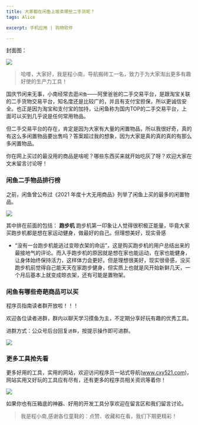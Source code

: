 ```yaml
---
title: 大家都在闲鱼上贩卖哪些二手货呢？
tags: Alice

excerpt: 手机应用 | 购物软件

---
```


封面图：

![](https://navtool.gitee.io/blog/assets/imgs/20220922/00.jpg)


> 哈喽，大家好，我是程小南，导航搬砖工一名，致力于为大家淘出更多有趣好使的生产力工具！

国庆节闲来无事，小南经常去逛`闲鱼`——阿里爸爸的二手交易平台，是跟淘宝关联的二手货物交易平台，知名度还是比较广的，并且有支付宝担保，所以更诚信安全。也正是因为淘宝和支付宝的加持，让闲鱼称为国内TOP的二手交易平台，上面可以买到几乎说是任何常用物品。

但二手交易平台的存在，肯定是因为大家有大量的闲置物品，所以我很好奇，真的有这么多闲置物品要出售吗？答案超过我的想象，因为大家是真的真的真的有那么多闲置物品。

你在网上买过的最没用的商品是啥呢？哪些东西买来就开始吃灰了呀？欢迎大家在文末留言讨论呀！

### 闲鱼二手物品排行榜

之前，闲鱼曾公布过《2021 年度十大无用商品》列举了闲鱼上买的最多的闲置物品。

![](https://navtool.gitee.io/blog/assets/imgs/20220922/01.jpg)

其中排在前面的包括：
**跑步机**
跑步机第一印象让人觉得很积极正能量，毕竟大家买跑步机都是想在家运动健身，做最好的自己。但理想美好，现实骨感
- “没有一台跑步机能逃过变晾衣架的命运”，这是购买跑步机的用户总结出来的最接地气的评论。而入手跑步机的原因就是想在家也能运动，在家也能健身，让身体始终保持活力，这样体力会更好。但是理想很美好，现实很骨感，没买跑步机前觉得自己能天天在家跑步健身，但实质上也就是风开始新鲜几天，一个月后基本上就变成晾衣架，还有可能是置物架。



### 闲鱼有哪些奇葩商品可以买

程序员指南读者群开放啦！！！

欢迎各位读者进群，群内以聊天学习摸鱼为主，不定期分享好玩有趣的优秀工具。

进群方式：公众号后台回复`进群`，按提示操作即可进群。

![](https://navtool.gitee.io/blog/assets/imgs/erweima.jpg)

### 更多工具抢先看

更多好用的工具，实用的网站，欢迎访问程序员一站式导航(www.cxy521.com)，网站实用又好玩的工具应有尽有，还有更多的程序员相关资讯等着你！

![](https://navtool.gitee.io/blog/assets/imgs/wangzhan.png)

如果你也有压箱底的神器、好用的开发工具分享欢迎在留言区和我们留言讨论。

>  我是程小南,感谢各位童鞋的：点赞、收藏和在看，我们下期更精彩！
